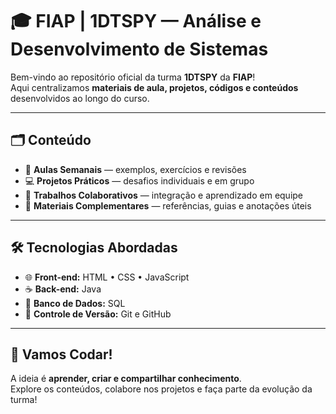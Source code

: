 # 🎓 FIAP | 1DTSPY — Análise e Desenvolvimento de Sistemas

Bem-vindo ao repositório oficial da turma **1DTSPY** da **FIAP**!  
Aqui centralizamos **materiais de aula, projetos, códigos e conteúdos** desenvolvidos ao longo do curso.

---

## 🗂️ Conteúdo

- 📘 **Aulas Semanais** — exemplos, exercícios e revisões  
- 💻 **Projetos Práticos** — desafios individuais e em grupo  
- 🤝 **Trabalhos Colaborativos** — integração e aprendizado em equipe  
- 📄 **Materiais Complementares** — referências, guias e anotações úteis  

---

## 🛠️ Tecnologias Abordadas

- 🌐 **Front-end:** HTML • CSS • JavaScript  
- ☕ **Back-end:** Java  
- 🧠 **Banco de Dados:** SQL  
- 🧩 **Controle de Versão:** Git e GitHub  

---

## 🚀 Vamos Codar!

A ideia é **aprender, criar e compartilhar conhecimento**.  
Explore os conteúdos, colabore nos projetos e faça parte da evolução da turma!
